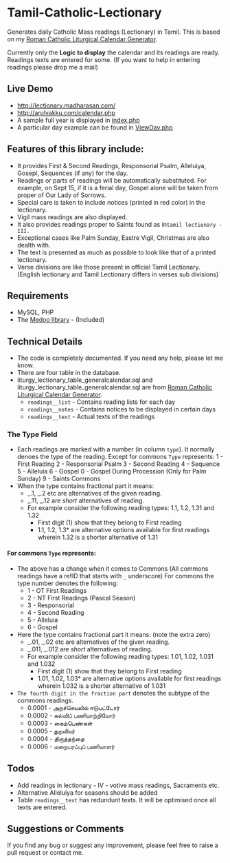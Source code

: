 # Tamil-Catholic-Lectionary
Generates daily Catholic Mass readings (Lectionary) in Tamil. This is based on my [Roman Catholic Liturgical Calendar Generator](https://github.com/jayarathina/Roman-Calendar).

Currently only the **Logic to display** the calendar and its readings are ready. Readings texts are entered for some. (If you want to help in entering readings please drop me a mail)

## Live Demo
- http://lectionary.madharasan.com/
- http://arulvakku.com/calendar.php
- A sample full year is displayed in  [index.php](index.php)
- A particular day example can be found in [ViewDay.php](ViewDay.php)

## Features of this library include:
- It provides First & Second Readings, Responsorial Psalm, Alleluiya, Gosepl, Sequences (if any) for the day.
- Readings or parts of readings will be automatically substituted. For example, on Sept 15, if it is a ferial day, Gospel alone will be taken from proper of Our Lady of Sorrows.
- Special care is taken to include notices (printed in red color) in the lectionary.
- Vigil mass readings are also displayed.
- It also provides readings proper to Saints found as in`tamil lectionary - III.`
- Exceptional cases like Palm Sunday, Eastre Vigil, Christmas are also dealth with.
- The text is presented as much as possible to look like that of a printed lectionary.
- Verse divisions are like those present in official Tamil Lectionary. (English lectionary and Tamil Lectionary differs in verses sub divisions)

## Requirements
- MySQL, PHP
- The [Medoo library](http://medoo.in) - (Included)

## Technical Details
- The code is completely documented. If you need any help, please let me know.
- There are four table in the database.
- liturgy_lectionary_table_generalcalendar.sql and liturgy_lectionary_table_generalcalendar.sql are from [Roman Catholic Liturgical Calendar Generator](https://github.com/jayarathina/Roman-Calendar).
  - `readings__list` - Contains reading lists for each day
  - `readings__notes` - Contains notices to be displayed in certain days
  - `readings__text` - Actual texts of the readings
### The Type Field
- Each readings are marked with a number (in column `type`). It normally denoes the type of the reading. Except for commons `Type` represents:
    1 - First Reading
    2 - Responsorial Psalm
    3 - Second Reading
    4 - Sequence
    5 - Alleluia
    6 - Gospel
    0 - Gospel During Procession (Only for Palm Sunday)
    9 - Saints Commons
- When the type contains fractional part it means:
    - _.1, _.2 etc are alternatives of the given reading. 
    - _.11, _.12 are _short_ alternatives of reading.
    - For example consider the following reading types: 1.1, 1.2, 1.31 and 1.32
        - First digit (1) show that they belong to First reading
        - 1.1, 1.2, 1.3* are alternative options available for first readings wherein 1.32 is a shorter alternative of 1.31
#### For commons `Type` represents:
- The above has a change when it comes to Commons (All commons readings have a refID that starts with `_` underscore) For commons the type number denotes the following:
    - 1 - OT First Readings
    - 2 - NT First Readings (Pascal Season)
    - 3 - Responsorial
    - 4 - Second Reading
    - 5 - Alleluia
    - 6 - Gospel
- Here the type contains fractional part it means: (note the extra zero)
    - _.01, _.02 etc are alternatives of the given reading. 
    - _.011, _.012 are _short_ alternatives of reading.
    - For example consider the following reading types: 1.01, 1.02, 1.031 and 1.032
        - First digit (1) show that they belong to First reading
        - 1.01, 1.02, 1.03* are alternative options available for first readings wherein 1.032 is a shorter alternative of 1.031
- `The fourth digit in the fraction part` denotes the subtype of the commons readings.
    - 0.0001 - அறச்செயலில் ஈடுபட்டோர்
    - 0.0002 - கல்விப் பணியாற்றியோர்
    - 0.0003 - கைம்பெண்கள்
    - 0.0005 - துறவியர்
    - 0.0004 - திருத்தந்தை
    - 0.0006 - மறைபரப்புப் பணியாளர்
## Todos
- Add readings in lectionary - IV - votive mass readings, Sacraments etc.
- Alternative Alleluiya for seasons should be added
- Table `readings__text` has redundunt texts. It will be optimised once all texts are entered.

## Suggestions or Comments
If you find any bug or suggest any improvement, please feel free to raise a pull request or contact me.

